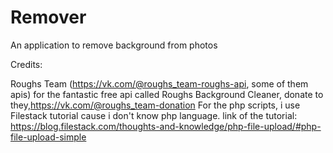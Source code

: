 # Remover
An application to remove background from photos


Credits:


Roughs Team (https://vk.com/@roughs_team-roughs-api, some of them apis) for the fantastic free api called Roughs Background Cleaner, donate to they,https://vk.com/@roughs_team-donation
For the php scripts, i use Filestack tutorial cause i don't know php language. link of the tutorial: https://blog.filestack.com/thoughts-and-knowledge/php-file-upload/#php-file-upload-simple
